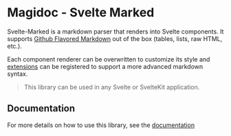 # Magidoc - Svelte Marked

Svelte-Marked is a markdown parser that renders into Svelte components. It supports [Github Flavored Markdown](https://github.github.com/gfm/) out of the box (tables, lists, raw HTML, etc.).

Each component renderer can be overwritten to customize its style and [extensions](https://github.com/markedjs/marked-extension-template) can be registered to support a more advanced markdown syntax.

> This library can be used in any Svelte or SvelteKit application.

## Documentation
For more details on how to use this library, see the [documentation](https://magidoc-org.github.io/magidoc/svelte-plugins/marked)

